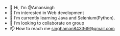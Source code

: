 - 👋 Hi, I’m @Amansingh
- 👀 I’m interested in  Web development
- 🌱 I’m currently learning  Java and Selenium(Python).
- 💞️ I’m looking to collaborate on group
- 📫 How to reach me singhaman843369@gmail.com

<!---
Amansingh843369/Amansingh843369 is a ✨ special ✨ repository because its `README.md` (this file) appears on your GitHub profile.
You can click the Preview link to take a look at your changes.
-->

